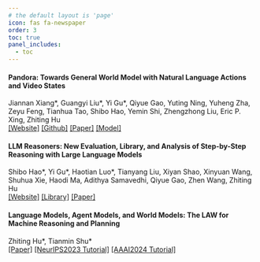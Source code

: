 ```yaml
---
# the default layout is 'page'
icon: fas fa-newspaper
order: 3
toc: true
panel_includes:
  - toc
---
```


#### Pandora: Towards General World Model with Natural Language Actions and Video States
Jiannan Xiang\*, Guangyi Liu\*, Yi Gu\*, Qiyue Gao, Yuting Ning, Yuheng Zha, Zeyu Feng, Tianhua Tao, Shibo Hao, Yemin Shi, Zhengzhong Liu, Eric P. Xing, Zhiting Hu\
[[Website]](https://world-model.ai/) [[Github]](https://github.com/maitrix-org/Pandora) [[Paper]](https://world-model.maitrix.org/assets/pandora.pdf) [[Model]](https://huggingface.co/maitrix-org/Pandora)



#### LLM Reasoners: New Evaluation, Library, and Analysis of Step-by-Step Reasoning with Large Language Models
Shibo Hao\*, Yi Gu\*, Haotian Luo\*, Tianyang Liu, Xiyan Shao, Xinyuan Wang, Shuhua Xie, Haodi Ma, Adithya Samavedhi, Qiyue Gao, Zhen Wang, Zhiting Hu\
[[Website]](https://www.llm-reasoners.net) [[Library]](https://github.com/Ber666/llm-reasoners) [[Paper]](https://arxiv.org/abs/2404.05221)



#### Language Models, Agent Models, and World Models: The LAW for Machine Reasoning and Planning
Zhiting Hu\*, Tianmin Shu\*\
[[Paper]](https://arxiv.org/abs/2312.05230) [[NeurIPS2023 Tutorial]](https://sites.google.com/view/neurips2023law/home) [[AAAI2024 Tutorial]](https://sites.google.com/view/aaai2024worldmodel/home)


<!--
#### Mmtom-qa: Multimodal theory of mind question answering
Chuanyang Jin, Yutong Wu, Jing Cao, Jiannan Xiang, Yen-Ling Kuo, Zhiting Hu, Tomer Ullman, Antonio Torralba, Joshua B Tenenbaum, Tianmin Shu\
***Preprint*** [[Website]](https://chuanyangjin.com/mmtom-qa) [[Paper]](https://arxiv.org/abs/2401.08743)
-->

